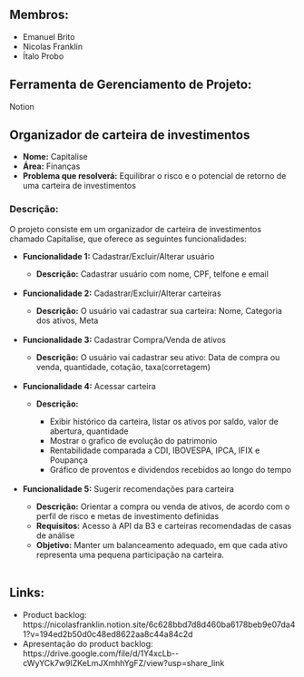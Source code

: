 <h2>Membros:</h2>
	<ul>
		<li>Emanuel Brito</li>
		<li>Nicolas Franklin</li>
		<li>Ítalo Probo</li>
	</ul>
<h2>Ferramenta de Gerenciamento de Projeto:</h2>
<p>Notion</p>

<h2>Organizador de carteira de investimentos</h2>
<ul>
	<li><b>Nome:</b> Capitalise</li>
	<li><b>Área:</b> Finanças</li>
	<li><b>Problema que resolverá:</b> Equilibrar o risco e o potencial de retorno de uma carteira de investimentos</li>
</ul>
<h3>Descrição:</h3>
<p>O projeto consiste em um organizador de carteira de investimentos chamado Capitalise, que oferece as seguintes funcionalidades:</p>
<ul>
	<li><b>Funcionalidade 1:</b> Cadastrar/Excluir/Alterar usuário</li>
	<ul>
		<li><b>Descrição:</b> Cadastrar usuário com nome, CPF, telfone e email</li>
	</ul>
		<br>
	<li><b>Funcionalidade 2:</b> Cadastrar/Excluir/Alterar carteiras</li>
	<ul>
		<li><b>Descrição:</b> O usuário vai cadastrar sua carteira: Nome, Categoria dos ativos, Meta</li>
	</ul>
		<br>
	<li><b>Funcionalidade 3:</b> Cadastrar Compra/Venda de ativos</li>
	<ul>
		<li><b>Descrição:</b> O usuário vai cadastrar seu ativo: Data de compra ou venda, quantidade, cotação, taxa(corretagem)</li>
	</ul>
		<br>
	<li><b>Funcionalidade 4:</b> Acessar carteira</li>
	<ul>
		<li><b>Descrição:</b></li> 
	<ul>
		<li>Exibir histórico da carteira, listar os ativos por saldo, valor de abertura, quantidade</li>
		<li>Mostrar o grafico de evolução do patrimonio</li>
		<li>Rentabilidade comparada a CDI, IBOVESPA, IPCA, IFIX e Poupança</li>
		<li>Gráfico de proventos e dividendos recebidos ao longo do tempo</li>
	</ul>
	</ul>
		<br>
	<li><b>Funcionalidade 5:</b> Sugerir recomendações para carteira</li>
	<ul>
		<li><b>Descrição:</b> Orientar a compra ou venda de ativos, de acordo com o perfil de risco e metas de investimento definidas</li>
		<li><b>Requisitos:</b> Acesso à API da B3 e carteiras recomendadas de casas de análise</li>
		<li><b>Objetivo:</b> Manter um balanceamento adequado, em que cada ativo representa uma pequena participação na carteira.</li>
	</ul>
		<br>
</ul>
<h2>Links:</h2>
       <ul>
		<li>Product backlog: https://nicolasfranklin.notion.site/6c628bbd7d8d460ba6178beb9e07da41?v=194ed2b50d0c48ed8622aa8c44a84c2d </li>
		<li>Apresentação do product backlog: https://drive.google.com/file/d/1Y4xcLb--cWyYCk7w9lZKeLmJXmhhYgFZ/view?usp=share_link </li>
	</ul>
